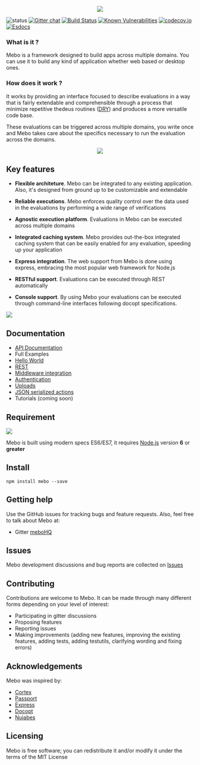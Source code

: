 <p align="center">
  <img src="https://mebo.github.io/docs/data/logo.png"/>
</p>

![status](https://mebo.github.io/docs/data/status.svg)
[![Gitter chat](https://badges.gitter.im/meboHQ/gitter.png)](https://gitter.im/meboHi)
[![Build Status](https://travis-ci.org/meboHQ/mebo.svg?branch=master)](https://travis-ci.org/meboHQ/mebo)
[![Known Vulnerabilities](https://snyk.io/test/github/meboHQ/mebo/badge.svg)](https://snyk.io/test/github/meboHQ/mebo)
[![codecov.io](https://codecov.io/github/meboHQ/mebo/coverage.svg?branch=master)](https://codecov.io/github/meboHQ/mebo?branch=master)
[![Esdocs](https://mebo.github.io/badge.svg)](https://mebo.github.io/)
</p>

### What is it ?

Mebo is a framework designed to build apps across multiple domains. You can
use it to build any kind of application whether web based or desktop ones.

### How does it work ?

It works by providing an interface focused to describe evaluations in a way that is fairly extendable and comprehensible through a process that minimize repetitive thedeus routines  ([DRY](https://en.wikipedia.org/wiki/Don%27t_repeat_yourself)) and produces a more versatile code base.

These evaluations can be triggered across multiple domains, you write once and Mebo takes care about the specifics necessary to run the evaluation across the domains.

<p align="center">
  <img src="https://mebo.github.io/docs/data/hi.png"/>
</p>

## Key features
- **Flexible architeture**. Mebo can be integrated to any existing application. Also, it's designed from ground up to be customizable and extendable

- **Reliable executions**. Mebo enforces quality control over the data used in the evaluations by performing a wide range of verifications

- **Agnostic execution platform**. Evaluations in Mebo can be executed across multiple domains

- **Integrated caching system**. Mebo provides out-the-box integrated caching system that can be easily enabled for any evaluation, speeding up your application

- **Express integration**. The web support from Mebo is done using express, embracing the most popular web framework for Node.js

- **RESTful support**. Evaluations can be executed through REST automatically

- **Console support**. By using Mebo your evaluations can be executed through command-line interfaces following docopt specifications.

[<img src="https://mebo.github.io/docs/data/intro.png"/>](data/manual/INTRODUCTION.md)

## Documentation
- [API Documentation](https://mebo.github.io)
- Full Examples
 - [Hello World](https://github.com/meboHQ/example-hello-world)
 - [REST](https://github.com/meboHQ/example-rest)
 - [Middleware integration](https://github.com/meboHQ/example-middleware)
 - [Authentication](https://github.com/meboHQ/example-auth)
 - [Uploads](https://github.com/meboHQ/example-uploads)
 - [JSON serialized actions](https://github.com/meboHQ/example-json-actions)
- Tutorials (coming soon)

## Requirement
[<img src="https://mebo.github.io/docs/data/nodejs.png"/>](https://www.nodejs.org)

Mebo is built using modern specs ES6/ES7, it requires [Node.js](https://www.nodejs.org) version **6** or **greater**

## Install
```
npm install mebo --save
```

## Getting help
Use the GitHub issues for tracking bugs and feature requests. Also, feel free to talk about Mebo at:
- Gitter [meboHQ](https://gitter.im/meboHQ)

## Issues
Mebo development discussions and bug reports are collected on [Issues](https://github.com/meboHQ/mebo/issues)

## Contributing
Contributions are welcome to Mebo. It can be made through many different forms depending on your level of interest:
- Participating in gitter discussions
- Proposing features
- Reporting issues
- Making improvements (adding new features, improving the existing features, adding tests,
adding testutils, clarifying wording and fixing errors)

## Acknowledgements
Mebo was inspired by:
- [Cortex](https://github.com/ImageEngine/cortex)
- [Passport](https://github.com/jaredhanson/passport)
- [Express](http://expressjs.com)
- [Docopt](http://docopt.org)
- [Nujabes](https://www.youtube.com/watch?v=WrO9PTpuSSs)

## Licensing
Mebo is free software; you can redistribute it and/or modify it under the terms of the MIT License
